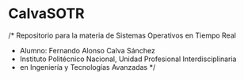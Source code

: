 # CalvaSOTR

/* Repositorio para la materia de Sistemas Operativos en Tiempo Real
 * Alumno: Fernando Alonso Calva Sánchez
 * Instituto Politécnico Nacional, Unidad Profesional Interdisciplinaria
 * en Ingeniería y Tecnologías Avanzadas
 */
 
